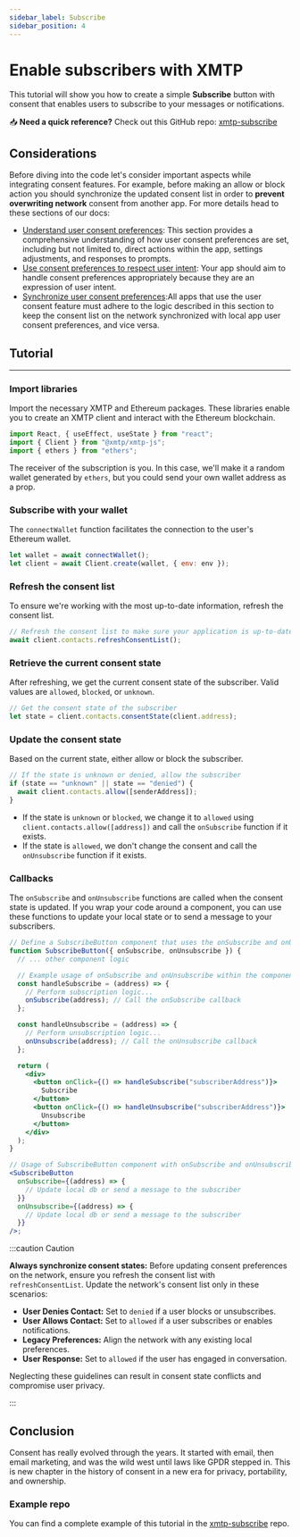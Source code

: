 ```yaml
---
sidebar_label: Subscribe
sidebar_position: 4
---
```


# Enable subscribers with XMTP

This tutorial will show you how to create a simple **Subscribe** button with consent that enables users to subscribe to your messages or notifications.

<div class=" rabbit  p-5 ">

📥 <b>Need a quick reference?</b> Check out this GitHub repo: <a href="https://github.com/xmtp/xmtp-quickstart-subscribe">xmtp-subscribe</a>

</div>

## Considerations

Before diving into the code let's consider important aspects while integrating consent features. For example, before making an allow or block action you should synchronize the updated consent list in order to **prevent overwriting network** consent from another app. For more details head to these sections of our docs:

- [Understand user consent preferences](https://xmtp.org/docs/build/user-consent#understand-user-consent-preferences): This section provides a comprehensive understanding of how user consent preferences are set, including but not limited to, direct actions within the app, settings adjustments, and responses to prompts.
- [Use consent preferences to respect user intent](https://xmtp.org/docs/build/user-consent#use-consent-preferences-to-respect-user-intent): Your app should aim to handle consent preferences appropriately because they are an expression of user intent.
- [Synchronize user consent preferences](https://xmtp.org/docs/build/user-consent#synchronize-user-consent-preferences):All apps that use the user consent feature must adhere to the logic described in this section to keep the consent list on the network synchronized with local app user consent preferences, and vice versa.

## Tutorial

---

### Import libraries

Import the necessary XMTP and Ethereum packages. These libraries enable you to create an XMTP client and interact with the Ethereum blockchain.

```jsx
import React, { useEffect, useState } from "react";
import { Client } from "@xmtp/xmtp-js";
import { ethers } from "ethers";
```

The receiver of the subscription is you. In this case, we'll make it a random wallet generated by `ethers`, but you could send your own wallet address as a prop.

### Subscribe with your wallet

The `connectWallet` function facilitates the connection to the user's Ethereum wallet.

```jsx
let wallet = await connectWallet();
let client = await Client.create(wallet, { env: env });
```

### Refresh the consent list

To ensure we're working with the most up-to-date information, refresh the consent list.

```jsx
// Refresh the consent list to make sure your application is up-to-date with the
await client.contacts.refreshConsentList();
```

### Retrieve the current consent state

After refreshing, we get the current consent state of the subscriber. Valid values are `allowed`, `blocked`, or `unknown`.

```jsx
// Get the consent state of the subscriber
let state = client.contacts.consentState(client.address);
```

### Update the consent state

Based on the current state, either allow or block the subscriber.

```jsx
// If the state is unknown or denied, allow the subscriber
if (state == "unknown" || state == "denied") {
  await client.contacts.allow([senderAddress]);
}
```

- If the state is `unknown` or `blocked`, we change it to `allowed` using `client.contacts.allow([address])` and call the `onSubscribe` function if it exists.
- If the state is `allowed`, we don't change the consent and call the `onUnsubscribe` function if it exists.

### Callbacks

The `onSubscribe` and `onUnsubscribe` functions are called when the consent state is updated. If you wrap your code around a component, you can use these functions to update your local state or to send a message to your subscribers.

```jsx
// Define a SubscribeButton component that uses the onSubscribe and onUnsubscribe callbacks
function SubscribeButton({ onSubscribe, onUnsubscribe }) {
  // ... other component logic

  // Example usage of onSubscribe and onUnsubscribe within the component
  const handleSubscribe = (address) => {
    // Perform subscription logic...
    onSubscribe(address); // Call the onSubscribe callback
  };

  const handleUnsubscribe = (address) => {
    // Perform unsubscription logic...
    onUnsubscribe(address); // Call the onUnsubscribe callback
  };

  return (
    <div>
      <button onClick={() => handleSubscribe("subscriberAddress")}>
        Subscribe
      </button>
      <button onClick={() => handleUnsubscribe("subscriberAddress")}>
        Unsubscribe
      </button>
    </div>
  );
}

// Usage of SubscribeButton component with onSubscribe and onUnsubscribe callbacks
<SubscribeButton
  onSubscribe={(address) => {
    // Update local db or send a message to the subscriber
  }}
  onUnsubscribe={(address) => {
    // Update local db or send a message to the subscriber
  }}
/>;
```

:::caution Caution

**Always synchronize consent states:** Before updating consent preferences on the network, ensure you refresh the consent list with `refreshConsentList`. Update the network's consent list only in these scenarios:

- **User Denies Contact:** Set to `denied` if a user blocks or unsubscribes.
- **User Allows Contact:** Set to `allowed` if a user subscribes or enables notifications.
- **Legacy Preferences:** Align the network with any existing local preferences.
- **User Response:** Set to `allowed` if the user has engaged in conversation.

Neglecting these guidelines can result in consent state conflicts and compromise user privacy.

:::

## Conclusion

Consent has really evolved through the years. It started with email, then email marketing, and was the wild west until laws like GPDR stepped in. This is new chapter in the history of consent in a new era for privacy, portability, and ownership.

### Example repo

You can find a complete example of this tutorial in the [xmtp-subscribe](https://github.com/xmtp/xmtp-quickstart-subscribe) repo.
